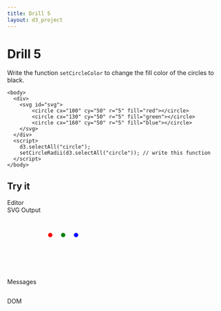 ```yaml
---
title: Drill 5
layout: d3_project
---
```


# Drill 5

Write the function `setCircleColor` to change the fill color of the circles
to black.

    <body>
      <div>
        <svg id="svg">
            <circle cx="100" cy="50" r="5" fill="red"></circle>
            <circle cx="130" cy="50" r="5" fill="green"></circle>
            <circle cx="160" cy="50" r="5" fill="blue"></circle>
        </svg>
      </div>
      <script>
        d3.selectAll("circle");
        setCircleRadii(d3.selectAll("circle")); // write this function
      </script>
    </body>
	
## Try it

<div style="clear:both"></div>
<div>
  <div class="half-width-float tall">
    <div>Editor</div>
	<div id="editor"></div>
	<div id="run"></div>
  </div>
  <div class="half-width-float tall">
    <div>SVG Output</div>
	<div id="preview"><svg id="svg">
            <circle cx="100" cy="50" r="5" fill="red"></circle>
            <circle cx="130" cy="50" r="5" fill="green"></circle>
            <circle cx="160" cy="50" r="5" fill="blue"></circle>
        </svg></div>
	<div id="reset"></div>
  </div>
</div>

<div style="clear:both"></div>
<div>
  <div class="full-width-float">
    <div>Messages</div>
	<pre id="reports"></pre>
  </div>
</div>

<div style="clear:both"></div>
<div>
  <div class="full-width-float">
    <div>DOM</div>
	<pre id="domText"></pre>
  </div>
</div>

<script src="ace.js"></script>

<script src="drill5.js"></script>
